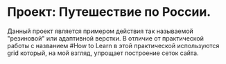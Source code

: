 # Проект: Путешествие по России.  

Данный проект является примером действия так называемой "резиновой" или адаптивной верстки.
В отличие от практической работы с названием  #How to Learn  в этой практической используются grid который, на мой взгляд, упрощает построение сеток сайта.
